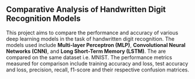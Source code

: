 ## Comparative Analysis of Handwritten Digit Recognition Models
This project aims to compare the performance and accuracy of various deep learning models in the task of handwritten digit recognition. The models used include **Multi-layer Perceptron (MLP)**, **Convolutional Neural Networks (CNN)**, and **Long Short-Term Memory (LSTM)**. The are compared on the same dataset i.e. MNIST. 
The performance metrics measured for comparison include training accuracy and loss, test accuracy and loss, precision, recall, f1-score and their respective confusion matrices.

